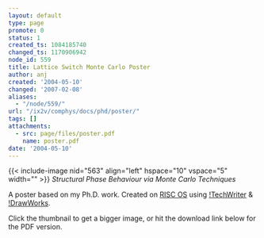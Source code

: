 ```yaml
---
layout: default
type: page
promote: 0
status: 1
created_ts: 1084185740
changed_ts: 1170906942
node_id: 559
title: Lattice Switch Monte Carlo Poster
author: anj
created: '2004-05-10'
changed: '2007-02-08'
aliases:
  - "/node/559/"
url: "/ix2v/comphys/docs/phd/poster/"
tags: []
attachments:
  - src: page/files/poster.pdf
    name: poster.pdf
date: '2004-05-10'
---
```

{{< include-image nid="563" align="left" hspace="10" vspace="5" width="" >}}
_Structural Phase Behaviour via Monte Carlo Techniques_

A poster based on my Ph.D. work.  Created on [RISC OS](http://www.riscos.com/) using [!TechWriter](http://www.iconsupport.demon.co.uk/) & [!DrawWorks](http://www.apdl.co.uk/isv/dworks.htm).

Click the thumbnail to get a bigger image, or hit the download link below for the PDF version.

